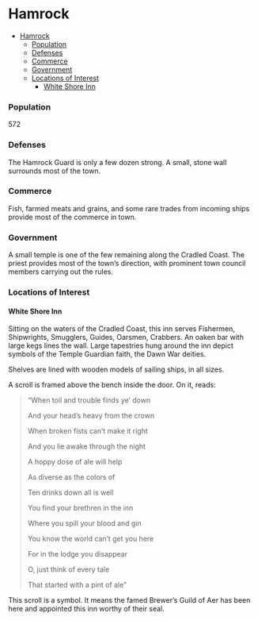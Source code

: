 # Hamrock

- [Hamrock](#Hamrock)
    - [Population](#Population)
    - [Defenses](#Defenses)
    - [Commerce](#Commerce)
    - [Government](#Government)
    - [Locations of Interest](#Locations-of-Interest)
      - [White Shore Inn](#White-Shore-Inn)

### Population

572

### Defenses

The Hamrock Guard is only a few dozen strong. A small, stone wall surrounds most of the town.

### Commerce

Fish, farmed meats and grains, and some rare trades from incoming ships provide most of the commerce in town.

### Government

A small temple is one of the few remaining along the Cradled Coast. The priest provides most of the town’s direction, with prominent town council members carrying out the rules.

### Locations of Interest
#### White Shore Inn
Sitting on the waters of the Cradled Coast, this inn serves Fishermen, Shipwrights, Smugglers, Guides, Oarsmen, Crabbers. An oaken bar with large kegs lines the wall. Large tapestries hung around the inn depict symbols of the Temple Guardian faith, the Dawn War deities.

Shelves are lined with wooden models of sailing ships, in all sizes.

A scroll is framed above the bench inside the door. On it, reads:

> “When toil and trouble finds ye’ down
>
> And your head’s heavy from the crown
>
> When broken fists can’t make it right
>
> And you lie awake through the night
>
> A hoppy dose of ale will help
>
> As diverse as the colors of
>
> Ten drinks down all is well
>
> You find your brethren in the inn
>
> Where you spill your blood and gin
>
> You know the world can’t get you here
>
> For in the lodge you disappear
>
> O, just think of every tale
>
> That started with a pint of ale”

This scroll is a symbol. It means the famed Brewer’s Guild of Aer has been here and appointed this inn worthy of their seal.